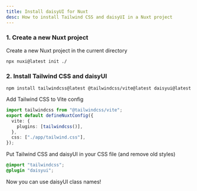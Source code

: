 ```yaml
---
title: Install daisyUI for Nuxt
desc: How to install Tailwind CSS and daisyUI in a Nuxt project
---
```


<script>
  import Translate from "$components/Translate.svelte"
</script>

### 1. Create a new Nuxt project

Create a new Nuxt project in the current directory

```sh:Terminal
npx nuxi@latest init ./
```

### 2. Install Tailwind CSS and daisyUI

```sh:Terminal
npm install tailwindcss@latest @tailwindcss/vite@latest daisyui@latest
```

Add Tailwind CSS to Vite config

```js:nuxt.config.ts
import tailwindcss from "@tailwindcss/vite";
export default defineNuxtConfig({
  vite: {
    plugins: [tailwindcss()],
  },
  css: ["./app/tailwind.css"],
});
```

Put Tailwind CSS and daisyUI in your CSS file (and remove old styles)
  
```postcss:app/tailwind.css
@import "tailwindcss";
@plugin "daisyui";
```

Now you can use daisyUI class names!
